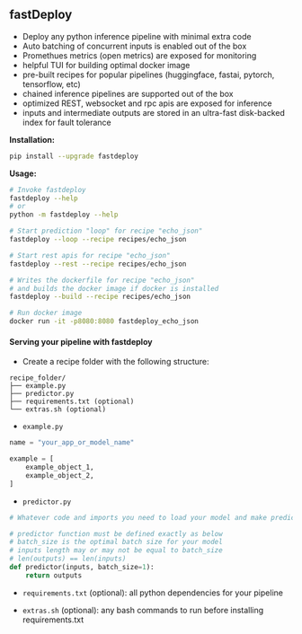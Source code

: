 ## fastDeploy

- Deploy any python inference pipeline with minimal extra code
- Auto batching of concurrent inputs is enabled out of the box
- Promethues metrics (open metrics) are exposed for monitoring
- helpful TUI for building optimal docker image
- pre-built recipes for popular pipelines (huggingface, fastai, pytorch, tensorflow, etc)
- chained inference pipelines are supported out of the box
- optimized REST, websocket and rpc apis are exposed for inference
- inputs and intermediate outputs are stored in an ultra-fast disk-backed index for fault tolerance


**Installation:** 
```bash
pip install --upgrade fastdeploy
```

**Usage:**
```bash
# Invoke fastdeploy 
fastdeploy --help
# or
python -m fastdeploy --help

# Start prediction "loop" for recipe "echo_json"
fastdeploy --loop --recipe recipes/echo_json

# Start rest apis for recipe "echo_json"
fastdeploy --rest --recipe recipes/echo_json

# Writes the dockerfile for recipe "echo_json"
# and builds the docker image if docker is installed
fastdeploy --build --recipe recipes/echo_json

# Run docker image
docker run -it -p8080:8080 fastdeploy_echo_json
```

#### Serving your pipeline with fastdeploy
- Create a recipe folder with the following structure:
```
recipe_folder/
├── example.py
├── predictor.py
├── requirements.txt (optional)
└── extras.sh (optional)
```

- `example.py`

```python
name = "your_app_or_model_name"

example = [
    example_object_1,
    example_object_2,
]
```

- `predictor.py`

```python
# Whatever code and imports you need to load your model and make predictions

# predictor function must be defined exactly as below
# batch_size is the optimal batch size for your model
# inputs length may or may not be equal to batch_size
# len(outputs) == len(inputs)
def predictor(inputs, batch_size=1):
    return outputs
```

- `requirements.txt` (optional): all python dependencies for your pipeline

- `extras.sh` (optional): any bash commands to run before installing requirements.txt
